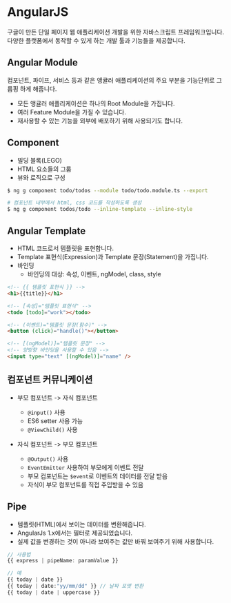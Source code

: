 # AngularJS

구글이 만든 단일 페이지 웹 애플리케이션 개발을 위한 자바스크립트 프레임워크입니다.
다양한 플랫폼에서 동작할 수 있게 하는 개발 툴과 기능들을 제공합니다.

## Angular Module

컴포넌트, 파이프, 서비스 등과 같은 앵귤러 애플리케이션의 주요 부분을 기능단위로 그룹핑 하게 해줍니다.

- 모든 앵귤러 애플리케이션은 하나의 Root Module을 가집니다.
- 여러 Feature Module을 가질 수 있습니다.
- 재사용할 수 있는 기능을 외부에 배포하기 위해 사용되기도 합니다.

## Component

- 빌딩 블록(LEGO)
- HTML 요소들의 그룹
- 뷰와 로직으로 구성

```bash
$ ng g component todo/todos --module todo/todo.module.ts --export

# 컴포넌트 내부에서 html, css 코드를 작성하도록 생성
$ ng g component todos/todo --inline-template --inline-style
```

## Angular Template

- HTML 코드로서 템플릿을 표현합니다.
- Template 표현식(Expression)과 Template 문장(Statement)을 가집니다.
- 바인딩
  - 바인딩의 대상: 속성, 이벤트, ngModel, class, style

```html
<!-- {{ 템플릿 표현식 }} -->
<h1>{{title}}</h1>

<!-- [속성]="템플릿 표현식" -->
<todo [todo]="work"></todo>

<!-- (이벤트)="템플릿 문장(함수)" -->
<button (click)="handle()"></button>

<!-- [(ngModel)]="템플릿 문장" -->
<!-- 양방향 바인딩을 사용할 수 있음 -->
<input type="text" [(ngModel)]="name" />
```

## 컴포넌트 커뮤니케이션

- 부모 컴포넌트 -> 자식 컴포넌트

  - `@input()` 사용
  - ES6 setter 사용 가능
  - `@ViewChild()` 사용

- 자식 컴포넌트 -> 부모 컴포넌트
  - `@Output()` 사용
  - `EventEmitter` 사용하여 부모에게 이벤트 전달
  - 부모 컴포넌트는 `$event`로 이벤트의 데이터를 전달 받음
  - 자식이 부모 컴포넌트를 직접 주입받을 수 있음

## Pipe

- 템플릿(HTML)에서 보이는 데이터를 변환해줍니다.
- AngularJs 1.x에서는 필터로 제공되었습니다.
- 실제 값을 변경하는 것이 아니라 보여주는 값만 바꿔 보여주기 위해 사용합니다.

```ts
// 사용법
{{ express | pipeName: paramValue }}

// 예
{{ today | date }}
{{ today | date:"yy/mm/dd" }} // 날짜 포맷 변환
{{ today | date | uppercase }}
```
